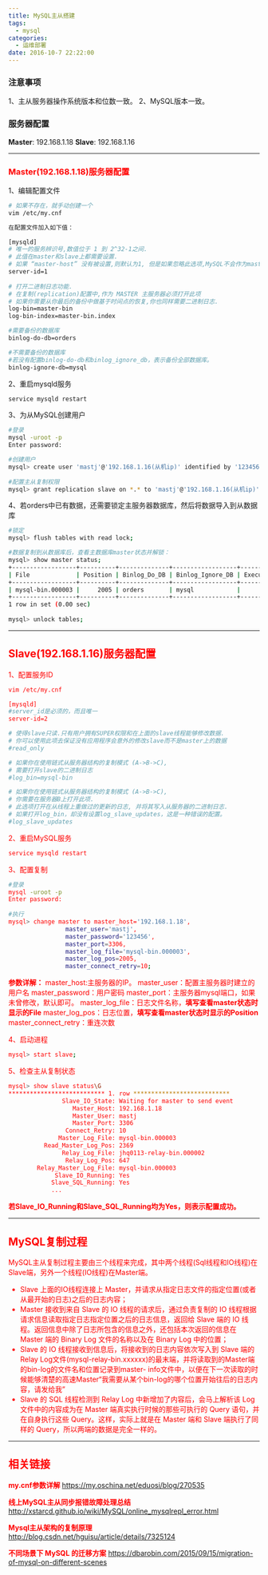 ```yaml
---
title: MySQL主从搭建
tags:
  - mysql
categories:
  - 运维部署
date: 2016-10-7 22:22:00
---
```


### 注意事项
1、主从服务器操作系统版本和位数一致。
2、MySQL版本一致。

### 服务器配置
**Master**: 192.168.1.18
**Slave**: 192.168.1.16

---

### <font style="color:red">Master(192.168.1.18)服务器配置</font>
1、编辑配置文件

```bash
# 如果不存在，就手动创建一个
vim /etc/my.cnf

在配置文件加入如下值：

[mysqld]  
# 唯一的服务辨识号,数值位于 1 到 2^32-1之间.
# 此值在master和slave上都需要设置.
# 如果 “master-host” 没有被设置,则默认为1, 但是如果忽略此选项,MySQL不会作为master生效.
server-id=1
  
# 打开二进制日志功能.
# 在复制(replication)配置中,作为 MASTER 主服务器必须打开此项
# 如果你需要从你最后的备份中做基于时间点的恢复,你也同样需要二进制日志.   
log-bin=master-bin
log-bin-index=master-bin.index

#需要备份的数据库  
binlog-do-db=orders

#不需要备份的数据库
#若没有配置binlog-do-db和binlog_ignore_db，表示备份全部数据库。
binlog-ignore-db=mysql

```

<!-- more -->

2、重启mysqld服务
```bash
service mysqld restart
```
 
3、为从MySQL创建用户
```bash
#登录
mysql -uroot -p
Enter password: 

#创建用户
mysql> create user 'mastj'@'192.168.1.16(从机ip)' identified by '123456';
        
#配置主从复制权限
mysql> grant replication slave on *.* to 'mastj'@'192.168.1.16(从机ip)' identified by '123456';
```

4、若orders中已有数据，还需要锁定主服务器数据库，然后将数据导入到从数据库
```bash
#锁定
mysql> flush tables with read lock;

#数据复制到从数据库后，查看主数据库master状态并解锁：
mysql> show master status;  
+------------------+----------+--------------+------------------+-------------------+  
| File             | Position | Binlog_Do_DB | Binlog_Ignore_DB | Executed_Gtid_Set |  
+------------------+----------+--------------+------------------+-------------------+  
| mysql-bin.000003 |     2005 | orders       | mysql            |                   |  
+------------------+----------+--------------+------------------+-------------------+  
1 row in set (0.00 sec)  
  
mysql> unlock tables; 
```

---

## <font style="color:red">Slave(192.168.1.16)服务器配置<font>
1、配置服务ID
```bash
vim /etc/my.cnf 

[mysqld]
#server_id是必须的，而且唯一
server-id=2

# 使得slave只读.只有用户拥有SUPER权限和在上面的slave线程能够修改数据.
# 你可以使用此项去保证没有应用程序会意外的修改slave而不是master上的数据
#read_only

# 如果你在使用链式从服务器结构的复制模式 (A->B->C),
# 需要打开slave的二进制日志
#log_bin=mysql-bin

# 如果你在使用链式从服务器结构的复制模式 (A->B->C),
# 你需要在服务器B上打开此项.
# 此选项打开在从线程上重做过的更新的日志, 并将其写入从服务器的二进制日志.
# 如果打开log_bin，却没有设置log_slave_updates，这是一种错误的配置。
#log_slave_updates

```

2、重启MySQL服务
```bash
service mysqld restart
```

3、配置复制
```bash
#登录
mysql -uroot -p
Enter password: 
       
#执行
mysql> change master to master_host='192.168.1.18',
                master_user='mastj',
                master_password='123456',
                master_port=3306,
                master_log_file='mysql-bin.000003',
                master_log_pos=2005,
                master_connect_retry=10;
```

**参数详解：**
master_host:主服务器的IP。
master_user：配置主服务器时建立的用户名
master_password：用户密码
master_port：主服务器mysql端口，如果未曾修改，默认即可。
master_log_file：日志文件名称，**填写查看master状态时显示的File**
master_log_pos：日志位置，**填写查看master状态时显示的Position**
master_connect_retry：重连次数

4、启动进程
```bash
mysql> start slave;
```

5、检查主从复制状态
```bash
mysql> show slave status\G  
*************************** 1. row ***************************  
               Slave_IO_State: Waiting for master to send event  
                  Master_Host: 192.168.1.18  
                  Master_User: mastj  
                  Master_Port: 3306  
                Connect_Retry: 10  
              Master_Log_File: mysql-bin.000003  
          Read_Master_Log_Pos: 2369  
               Relay_Log_File: jhq0113-relay-bin.000002  
                Relay_Log_Pos: 647  
        Relay_Master_Log_File: mysql-bin.000003  
             Slave_IO_Running: Yes  
            Slave_SQL_Running: Yes  
            ...
```

**若Slave_IO_Running和Slave_SQL_Running均为Yes，则表示配置成功。**

---

## MySQL复制过程
MySQL主从复制过程主要由三个线程来完成，其中两个线程(Sql线程和IO线程)在Slave端，另外一个线程(IO线程)在Master端。
- Slave 上面的IO线程连接上 Master，并请求从指定日志文件的指定位置(或者从最开始的日志)之后的日志内容；
- Master 接收到来自 Slave 的 IO 线程的请求后，通过负责复制的 IO 线程根据请求信息读取指定日志指定位置之后的日志信息，返回给 Slave 端的 IO 线程。返回信息中除了日志所包含的信息之外，还包括本次返回的信息在 Master 端的 Binary Log 文件的名称以及在 Binary Log 中的位置；
- Slave 的 IO 线程接收到信息后，将接收到的日志内容依次写入到 Slave 端的Relay Log文件(mysql-relay-bin.xxxxxx)的最末端，并将读取到的Master端的bin-log的文件名和位置记录到master- info文件中，以便在下一次读取的时候能够清楚的高速Master“我需要从某个bin-log的哪个位置开始往后的日志内容，请发给我”
- Slave 的 SQL 线程检测到 Relay Log 中新增加了内容后，会马上解析该 Log 文件中的内容成为在 Master 端真实执行时候的那些可执行的 Query 语句，并在自身执行这些 Query。这样，实际上就是在 Master 端和 Slave 端执行了同样的 Query，所以两端的数据是完全一样的。

---

## 相关链接

**my.cnf参数详解**
https://my.oschina.net/eduosi/blog/270535

**<font style="color:red">线上MySQL主从同步报错故障处理总结</font>**
http://xstarcd.github.io/wiki/MySQL/online_mysqlrepl_error.html

**Mysql主从架构的复制原理**
http://blog.csdn.net/hguisu/article/details/7325124

**不同场景下 MySQL 的迁移方案**
https://dbarobin.com/2015/09/15/migration-of-mysql-on-different-scenes

<br/>